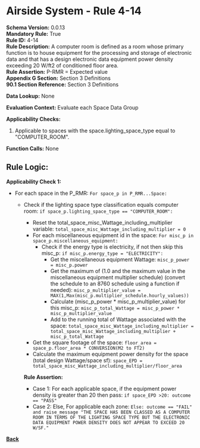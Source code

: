 # Airside System - Rule 4-14  
**Schema Version:** 0.0.13  
**Mandatory Rule:** True   
**Rule ID:** 4-14  
**Rule Description:** A computer room is defined as a room whose primary function is to house equipment for the processing and storage of electronic data and that has a design electronic data equipment power density exceeding 20 W/ft2 of conditioned floor area.  
**Rule Assertion:** P-RMR = Expected value   
**Appendix G Section:** Section 3 Definitions      
**90.1 Section Reference:** Section 3 Definitions  

**Data Lookup:** None  

**Evaluation Context:** Evaluate each Space Data Group

**Applicability Checks:**  

1. Applicable to spaces with the space.lighting_space_type equal to "COMPUTER_ROOM".

**Function Calls:**  None  

## Rule Logic:  
**Applicability Check 1:**  
- For each space in the P_RMR: `For space_p in P_RMR...Space:`
    - Check if the lighting space type classification equals computer room: `if space_p.lighting_space_type == "COMPUTER_ROOM":`
        - Reset the total_space_misc_Wattage_including_multiplier variable: `total_space_misc_Wattage_including_multiplier = 0`
        - For each miscellaneous equipment id in the space: `For misc_p in space_p.miscellaneous_equipment:`
            - Check if the energy type is electricity, if not then skip this misc_p: `if misc_p.energy_type = "ELECTRICITY":`
                - Get the miscellaneous equipment Wattage: `misc_p_power = misc_p.power`
                - Get the maximum of (1.0 and the maximum value in the miscellaneous equipment multiplier schedule) (convert the schedule to an 8760 schedule using a function if needed): `misc_p_multiplier_value = MAX(1,Max(misc_p.multiplier_schedule.hourly_values))`
                - Calculate (misc_p_power * misc_p_multiplier_value) for this misc_p: `misc_p_total_Wattage = misc_p_power * misc_p_multiplier_value`
                - Add to the running total of Wattage associated with the space: `total_space_misc_Wattage_including_multiplier = total_space_misc_Wattage_including_multiplier + misc_p_total_Wattage`
        - Get the square footage of the space: `floor_area = space_p.floor_area * CONVERSION(M2 to FT2)`
        - Calculate the maximum equipment power density for the space (total design Wattage/space sf): `space_EPD = total_space_misc_Wattage_including_multiplier/floor_area`
        
        **Rule Assertion:**  
        - Case 1: For each applicable space, if the equipment power density is greater than 20 then pass: `if space_EPD >20: outcome == "PASS"`
        - Case 2: Else, For applicable each zone: `Else: outcome == "FAIL" and raise_message "THE SPACE HAS BEEN CLASSED AS A COMPUTER ROOM IN TERMS OF THE LIGHTING SPACE TYPE BUT THE ELECTRONIC DATA EQUIPMENT POWER DENSITY DOES NOT APPEAR TO EXCEED 20 W/SF."`  

 

**[Back](_toc.md)**